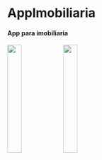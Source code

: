 # AppImobiliaria

#### App para imobiliaria

<img src="https://user-images.githubusercontent.com/72177982/120479640-8b979a80-c384-11eb-8b0b-936a2e050572.jpg" width="25%"><img src="https://user-images.githubusercontent.com/72177982/120479636-8a666d80-c384-11eb-82db-9572f247d8df.jpg" width="25%">
